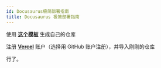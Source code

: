 ```yaml
---
id: Docusaurus极简部署指南
title: Docusaurus 极简部署指南
---
```


使用 [**这个模板**](https://github.com/linyuxuanlin/Docusaurus-Vercel) 生成自己的仓库

注册 [**Vercel**](https://Vercel.com) 账户（选择用 GitHub 账户注册），并导入刚刚的仓库

行了。


